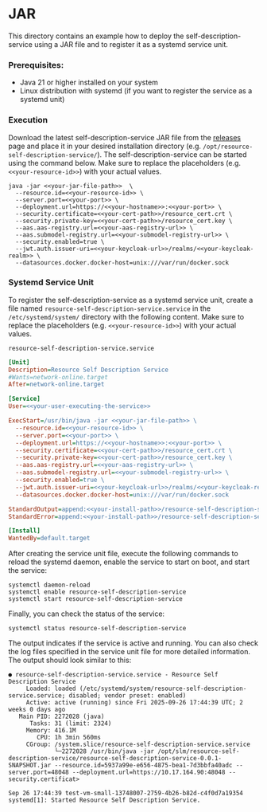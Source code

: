 # JAR

This directory contains an example how to deploy the self-description-service using a JAR file and to register it as a systemd service unit.

### Prerequisites:
- Java 21 or higher installed on your system
- Linux distribution with systemd (if you want to register the service as a systemd unit)

### Execution
Download the latest self-description-service JAR file from the [releases](https://github.com/eclipse-slm/resource-self-description-service/releases) page and 
place it in your desired installation directory (e.g. `/opt/resource-self-description-service/`). The self-description-service can be started using the command 
below. Make sure to replace the placeholders (e.g. `<<your-resource-id>>`) with your actual values.

```shell
java -jar <<your-jar-file-path>>  \
  --resource.id=<<your-resource-id>> \
  --server.port=<<your-port>> \
  --deployment.url=https://<<your-hostname>>:<<your-port>> \
  --security.certificate=<<your-cert-path>>/resource_cert.crt \
  --security.private-key=<<your-cert-path>>/resource_cert.key \
  --aas.aas-registry.url=<<your-aas-registry-url>> \
  --aas.submodel-registry.url=<<your-submodel-registry-url>> \
  --security.enabled=true \
  --jwt.auth.issuer-uri=<<your-keycloak-url>>/realms/<<your-keycloak-realm>> \
  --datasources.docker.docker-host=unix:///var/run/docker.sock
```

### Systemd Service Unit
To register the self-description-service as a systemd service unit, create a file named `resource-self-description-service.service` in the `/etc/systemd/system/` 
directory with the following content. Make sure to replace the placeholders (e.g. `<<your-resource-id>>`) with your actual values.

`resource-self-description-service.service`
```ini
[Unit]
Description=Resource Self Description Service
#Wants=network-online.target
After=network-online.target

[Service]
User=<<your-user-executing-the-service>>

ExecStart=/usr/bin/java -jar <<your-jar-file-path>> \
  --resource.id=<<your-resource-id>> \
  --server.port=<<your-port>> \
  --deployment.url=https://<<your-hostname>>:<<your-port>> \
  --security.certificate=<<your-cert-path>>/resource_cert.crt \
  --security.private-key=<<your-cert-path>>/resource_cert.key \
  --aas.aas-registry.url=<<your-aas-registry-url>> \
  --aas.submodel-registry.url=<<your-submodel-registry-url>> \
  --security.enabled=true \
  --jwt.auth.issuer-uri=<<your-keycloak-url>>/realms/<<your-keycloak-realm>> \
  --datasources.docker.docker-host=unix:///var/run/docker.sock

StandardOutput=append:<<your-install-path>>/resource-self-description-service.log
StandardError=append:<<your-install-path>>/resource-self-description-service.error.log

[Install]
WantedBy=default.target
```

After creating the service unit file, execute the following commands to reload the systemd daemon, enable the service to start on boot, and start the service:

```shell
systemctl daemon-reload
systemctl enable resource-self-description-service
systemctl start resource-self-description-service
```

Finally, you can check the status of the service:

```shell
systemctl status resource-self-description-service
```

The output indicates if the service is active and running. You can also check the log files specified in the service unit file for more detailed information. 
The output should look similar to this:

```shell
● resource-self-description-service.service - Resource Self Description Service
     Loaded: loaded (/etc/systemd/system/resource-self-description-service.service; disabled; vendor preset: enabled)
     Active: active (running) since Fri 2025-09-26 17:44:39 UTC; 2 weeks 0 days ago
   Main PID: 2272028 (java)
      Tasks: 31 (limit: 2324)
     Memory: 416.1M
        CPU: 1h 3min 560ms
     CGroup: /system.slice/resource-self-description-service.service
             └─2272028 /usr/bin/java -jar /opt/slm/resource-self-description-service/resource-self-description-service-0.0.1-SNAPSHOT.jar --resource.id=5937a99e-e656-4875-bea1-7d3bbfa40adc --server.port=48048 --deployment.url=https://10.17.164.90:48048 --security.certificat>

Sep 26 17:44:39 test-vm-small-13748007-2759-4b26-b82d-c4f0d7a19354 systemd[1]: Started Resource Self Description Service.
```